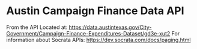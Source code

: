 # Austin Campaign Finance Data API

From the API Located at: https://data.austintexas.gov/City-Government/Campaign-Finance-Expenditures-Dataset/gd3e-xut2
For information about Socrata APIs: https://dev.socrata.com/docs/paging.html